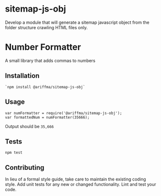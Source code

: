 # sitemap-js-obj
Develop a module that will generate a sitemap javascript object from the folder structure crawling HTML files only.


Number Formatter
=========

A small library that adds commas to numbers

## Installation

	`npm install @ariffma/sitemap-js-obj`

## Usage

    var numFormatter = require('@ariffma/sitemap-js-obj');
    var formattedNum = numFormatter(35666);
	
  Output should be `35,666`


## Tests

  `npm test`

## Contributing

In lieu of a formal style guide, take care to maintain the existing coding style. Add unit tests for any new or changed functionality. Lint and test your code.
